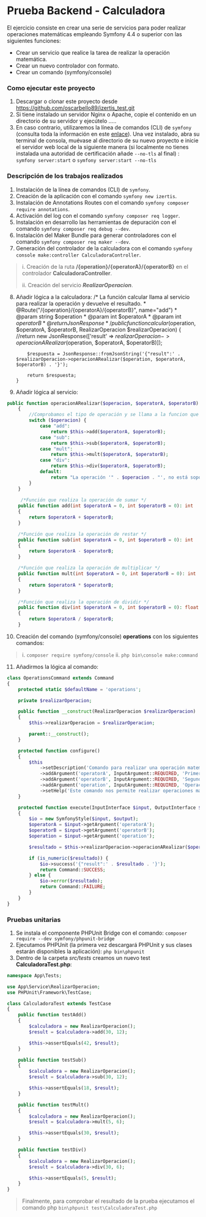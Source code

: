 # Prueba Backend - Calculadora

El ejercicio consiste en crear una serie de servicios para poder realizar operaciones matemáticas empleando Symfony 4.4 o superior con las siguientes funciones:
- Crear un servicio que realice la tarea de realizar la operación matemática.
- Crear un nuevo controlador con formato.
- Crear un comando (symfony/console)

### Como ejecutar este proyecto
1. Descargar o clonar este proyecto desde https://github.com/oscarbello89/izertis_test.git
2.  Si tiene instalado un servidor Nginx o Apache, copie el contenido en un directorio de su servidor y ejecútelo .....
3. En caso contrario, utilizaremos la línea de comandos (CLI) de  `symfony` (consulta toda la información en este [enlace](https://symfony.com/download "symfony")). 
Una vez instalado, abra su terminal de consola, muévase al directorio de su nuevo proyecto e inicie el servidor web local de la siguiente manera (si localmente no tienes instalada una autoridad de certificación añade `--no-tls` al final) :
    `symfony server:start` o `symfony server:start --no-tls`

### Descripción de los trabajos realizados
1.  Instalación de la línea de comandos (CLI) de  `symfony`.
2.  Creación de la aplicación con el comando `symfony new izertis`.
3.  Instalación de Annotations Routes con el comando `symfony composer require annotations`.
4.  Activación del log con el comando `symfony composer req logger`.
5.  Instalación en desarrollo las herramientas de depuración con el comando `symfony composer req debug --dev`.
6.  Instalación del Maker Bundle para generar controladores con el comando `symfony composer req maker --dev`.
7.  Generación del controlador de la calculadora con el comando `symfony console make:controller CalculadoraController`.
> i.  Creación de la ruta **/{operation}/{operatorA}/{operatorB}** en el controlador **CalculadoraController**.
> 
> ii. Creación del servicio ***RealizarOperacion***.

8.  Añadir lógica a la calculadora:
         /* La función calcular llama al servicio para realizar la operación y devuelve el resultado.
         * @Route("/{operation}/{operatorA}/{operatorB}", name="add")
         * @param string $operation
         * @param int $operatorA
         * @param int $operatorB
         * @return JsonResponse
         */
        public function calcular($operation, $operatorA, $operatorB, RealizarOperacion $realizarOperacion)
        {
            //return new JsonResponse(['result' => $realizarOperacion->operacionARealizar($operation, $operatorA, $operatorB)]);
    
            $respuesta = JsonResponse::fromJsonString('{"result":' . $realizarOperacion->operacionARealizar($operation, $operatorA, $operatorB) . '}');
    
            return $respuesta;
        }

9.  Añadir lógica al servicio:
```php
public function operacionARealizar($operacion, $operatorA, $operatorB)
    {
        //Comprobamos el tipo de operación y se llama a la funcion que realiza el cálculo 
        switch ($operacion) {
            case "add":
                return $this->add($operatorA, $operatorB);
            case "sub":
                return $this->sub($operatorA, $operatorB);
            case "mult":
                return $this->mult($operatorA, $operatorB);
            case "div":
                return $this->div($operatorA, $operatorB);
            default:
                return "La operación '" . $operacion . "', no está soportada! Utilice: add para sumar, sub para restar, mult para multiplicar o div para dividir.";
        }
    }
	
	 /*Función que realiza la operación de sumar */
    public function add(int $operatorA = 0, int $operatorB = 0): int
    {
        return $operatorA + $operatorB;
    }

    /*Función que realiza la operación de restar */
    public function sub(int $operatorA = 0, int $operatorB = 0): int
    {
        return $operatorA - $operatorB;
    }

    /*Función que realiza la operación de multiplicar */
    public function mult(int $operatorA = 0, int $operatorB = 0): int
    {
        return $operatorA * $operatorB;
    }

    /*Función que realiza la operación de dividir */
    public function div(int $operatorA = 0, int $operatorB = 0): float
    {
        return $operatorA / $operatorB;
    }
```
10.  Creación del comando (symfony/console) **operations** con los siguientes comandos:
> i. `composer require symfony/console`
> ii. `php bin\console make:command`
11. Añadirmos la lógica al comando:

```php
class OperationsCommand extends Command
{
    protected static $defaultName = 'operations';

    private $realizarOperacion;

    public function __construct(RealizarOperacion $realizarOperacion)
    {
        $this->realizarOperacion = $realizarOperacion;

        parent::__construct();
    }

    protected function configure()
    {
        $this
            ->setDescription('Comando para realizar una operación matemática básica.')
            ->addArgument('operatorA', InputArgument::REQUIRED, 'Primer operador')
            ->addArgument('operatorB', InputArgument::REQUIRED, 'Segundo operador')
            ->addArgument('operation', InputArgument::REQUIRED, 'Operación a realizar')
            ->setHelp('Este comando nos permite realizar operaciones matemáticas básicas como sumar(add), restar(sub), multiplicar(mult) y dividir(div).');
    }

    protected function execute(InputInterface $input, OutputInterface $output): int
    {
        $io = new SymfonyStyle($input, $output);
        $operatorA = $input->getArgument('operatorA');
        $operatorB = $input->getArgument('operatorB');
        $operation = $input->getArgument('operation');

        $resultado = $this->realizarOperacion->operacionARealizar($operation, $operatorA, $operatorB);

        if (is_numeric($resultado)) {
            $io->success('{"result":' . $resultado . '}');
            return Command::SUCCESS;
        } else {
            $io->error($resultado);
            return Command::FAILURE;
        }
    }
}

```
### Pruebas unitarias
1.  Se instala el componente PHPUnit Bridge con el comando: `composer require --dev symfony/phpunit-bridge`
1.  Ejecutamos PHPUnit (la primera vez descargará PHPUnit y sus clases estarán disponibles la aplicación): `php bin\phpunit`
1.  Dentro de la carpeta *src/tests* creamos un nuevo test **CalculadoraTest.php**:

```php
namespace App\Tests;

use App\Service\RealizarOperacion;
use PHPUnit\Framework\TestCase;

class CalculadoraTest extends TestCase
{
    public function testAdd()
    {
        $calculadora = new RealizarOperacion();
        $result = $calculadora->add(30, 12);

        $this->assertEquals(42, $result);
    }

    public function testSub()
    {
        $calculadora = new RealizarOperacion();
        $result = $calculadora->sub(30, 12);

        $this->assertEquals(18, $result);
    }

    public function testMult()
    {
        $calculadora = new RealizarOperacion();
        $result = $calculadora->mult(5, 6);

        $this->assertEquals(30, $result);
    }

    public function testDiv()
    {
        $calculadora = new RealizarOperacion();
        $result = $calculadora->div(30, 6);

        $this->assertEquals(5, $result);
    }
}
```
> Finalmente, para comprobar el resultado de la prueba ejecutamos el comando php `bin\phpunit test\CalculadoraTest.php`
